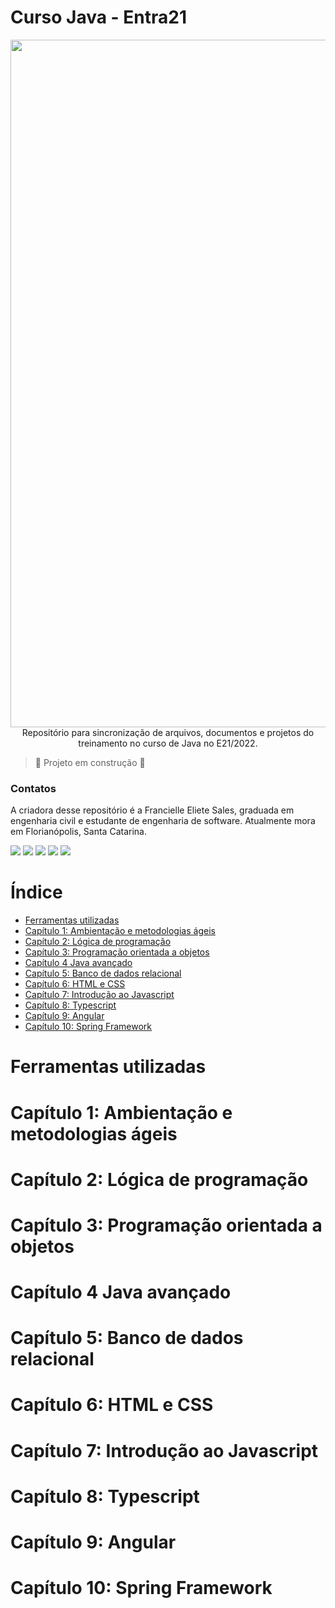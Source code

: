 # Curso Java - Entra21

<p align="center">
<img src = "https://user-images.githubusercontent.com/100395899/170826274-0b36bfa9-1546-4ced-8764-a612f79beccd.png" width="1100px" hight="375px>
</p>

## Repositório para sincronização de arquivos, documentos e projetos do treinamento no curso de Java no E21/2022.

> :construction: Projeto em construção :construction:

### Contatos

A criadora desse repositório é a Francielle Eliete Sales, graduada em engenharia civil e estudante de engenharia de software. Atualmente mora em Florianópolis, Santa Catarina.

<!-- Badges Contatos-->
<div>                                                    
<a href="mailto:franciellesales0@gmail.com" target-"_blank"><img src= "https://img.shields.io/badge/Gmail-D14836?style=for-the-badge&logo=gmail&logoColor=white"></a>
<a href="https://www.linkedin.com/in/francielleelietesales" target-"_blank"><img src= "https://img.shields.io/badge/LinkedIn-0077B5?style=for-the-badge&logo=linkedin&logoColor=white"></a>
<a href="https://web.whatsapp.com/send?phone=5548991199533" target-"_blank"><img src= "https://img.shields.io/badge/WhatsApp-25D366?style=for-the-badge&logo=whatsapp&logoColor=white"></a>
<a href="https://t.me/@francielleesales" target-"_blank"><img src= "https://img.shields.io/badge/Telegram-2CA5E0?style=for-the-badge&logo=telegram&logoColor=white"></a>
<a href="https://www.instagram.com/francielleesales/" target-"_blank"><img src= "https://img.shields.io/badge/Instagram-E4405F?style=for-the-badge&logo=instagram&logoColor=white"></a>
</div>

# Índice 

* [Ferramentas utilizadas](#ferramentas)
* [Capítulo 1: Ambientação e metodologias ágeis](#capitulo1)
* [Capítulo 2: Lógica de programação](#capitulo2)
* [Capítulo 3: Programação orientada a objetos](#capitulo3)
* [Capítulo 4 Java avançado](#capitulo4)
* [Capítulo 5: Banco de dados relacional](#capitulo5)
* [Capítulo 6: HTML e CSS](#capitulo6)
* [Capítulo 7: Introdução ao Javascript](#capitulo7)
* [Capítulo 8: Typescript](#capitulo8)
* [Capítulo 9: Angular](#capitulo9)
* [Capítulo 10: Spring Framework](#capitulo10)

# Ferramentas utilizadas <a name="ferramentas"></a>
# Capítulo 1: Ambientação e metodologias ágeis <a name="capitulo1"></a>
# Capítulo 2: Lógica de programação <a name="capitulo2"></a>
# Capítulo 3: Programação orientada a objetos <a name="capitulo3"></a>
# Capítulo 4 Java avançado <a name="capitulo4"></a>
# Capítulo 5: Banco de dados relacional <a name="capitulo5"></a>
# Capítulo 6: HTML e CSS <a name="capitulo6"></a>
# Capítulo 7: Introdução ao Javascript <a name="capitulo7"></a>
# Capítulo 8: Typescript <a name="capitulo8"></a>
# Capítulo 9: Angular <a name="capitulo9"></a>
# Capítulo 10: Spring Framework <a name="capitulo10"></a>